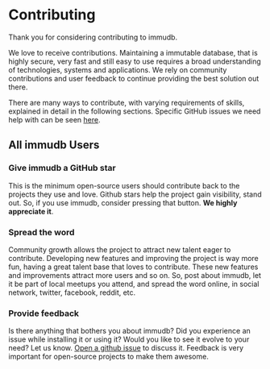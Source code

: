 <!--
---
title: "Contributing"
custom_edit_url: https://github.com/codenotary/immudb/edit/master/CONTRIBUTING.md
---
-->

# Contributing

Thank you for considering contributing to immudb.

We love to receive contributions. Maintaining a immutable database, that is highly secure, very fast and still easy to use requires a broad understanding of technologies, systems and applications. We rely on community contributions and user feedback to continue providing the best solution out there.

There are many ways to contribute, with varying requirements of skills, explained in detail in the following sections.
Specific GitHub issues we need help with can be seen [here](https://github.com/codenotary/immudb/issues?q=is%3Aissue+is%3Aopen+sort%3Aupdated-desc+label%3A%22help+wanted%22).

## All immudb Users

### Give immudb a GitHub star

This is the minimum open-source users should contribute back to the projects they use and love. Github stars help the project gain visibility, stand out. So, if you use immudb, consider pressing that button. **We highly appreciate it**.

### Spread the word

Community growth allows the project to attract new talent eager to contribute. Developing new features and improving the project is way more fun, having a great talent base that loves to contribute. These new features and improvements attract more users and so on. So, post about immudb, let it be part of local meetups you attend, and spread the word online, in social network, twitter, facebook, reddit, etc.

### Provide feedback

Is there anything that bothers you about immudb? Did you experience an issue while installing it or using it? Would you like to see it evolve to your need? Let us know. [Open a github issue](https://github.com/codenotary/immudb/issues) to discuss it. Feedback is very important for open-source projects to make them awesome.
